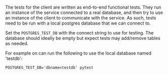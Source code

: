 The tests for the client are written as end-to-end functional tests. They
run an instance of the service connected to a real database, and then try 
to use an instance of the client to communicate with the service. As such,
tests need to be run with a local postgres database that we can connect to.

Set the `POSTGRES_TEST_DB` with the connect string to use for testing. The
database should ideally be empty but expect tests may add/remove tables as 
needed.

For example on can run the following to use the local database named
'testdb':

```
POSTGRES_TEST_DB='dbname=testdb' pytest
```
